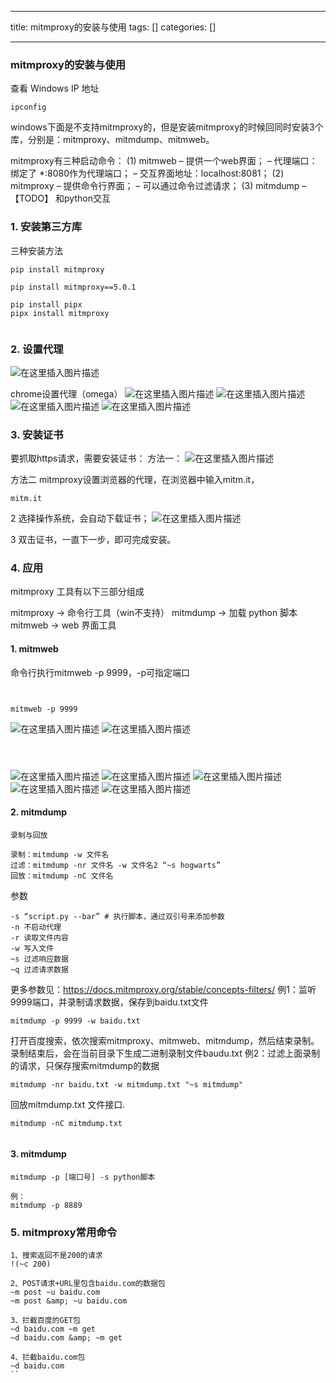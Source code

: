 
--- 
title:  mitmproxy的安装与使用 
tags: []
categories: [] 

---
### mitmproxy的安装与使用

查看 Windows IP 地址

```
ipconfig

```

windows下面是不支持mitmproxy的，但是安装mitmproxy的时候回同时安装3个库，分别是：mitmproxy、mitmdump、mitmweb。 

mitmproxy有三种启动命令： (1) mitmweb – 提供一个web界面； – 代理端口：绑定了 *:8080作为代理端口； – 交互界面地址：localhost:8081； (2) mitmproxy – 提供命令行界面； – 可以通过命令过滤请求； (3) mitmdump – 【TODO】 和python交互

### 1. 安装第三方库

三种安装方法

```
pip install mitmproxy

```

```
pip install mitmproxy==5.0.1

```

```
pip install pipx
pipx install mitmproxy


```

### 2. 设置代理

<img src="https://img-blog.csdnimg.cn/36c558da3558419eadf8b32901dfcc84.png" alt="在这里插入图片描述">

chrome设置代理（omega） <img src="https://img-blog.csdnimg.cn/99e13b6ce09f4df9ab061b6c6bb3ea6e.png" alt="在这里插入图片描述"> <img src="https://img-blog.csdnimg.cn/ae8fad5fc0a04da89e2a89e02ab46b7e.png" alt="在这里插入图片描述"> <img src="https://img-blog.csdnimg.cn/ab5a0295e41b49c48389dc56934d5e9b.png" alt="在这里插入图片描述"> <img src="https://img-blog.csdnimg.cn/e7ce64fe02eb43ec88697edcea462b7b.png" alt="在这里插入图片描述">

### 3. 安装证书

要抓取https请求，需要安装证书： 方法一： <img src="https://img-blog.csdnimg.cn/bd51a16465d348a885cb94d352ecd237.png" alt="在这里插入图片描述">

方法二 mitmproxy设置浏览器的代理，在浏览器中输入mitm.it，

```
mitm.it

```

2 选择操作系统，会自动下载证书； <img src="https://img-blog.csdnimg.cn/3e712b37b14241f2a0af3f68e9c749c6.png" alt="在这里插入图片描述">

3 双击证书，一直下一步，即可完成安装。

### 4. 应用

mitmproxy 工具有以下三部分组成

mitmproxy -&gt; 命令行工具（win不支持） mitmdump -&gt; 加载 python 脚本 mitmweb -&gt; web 界面工具

#### 1. mitmweb

命令行执行mitmweb -p 9999，-p可指定端口

```


```

```
mitmweb -p 9999

```

<img src="https://img-blog.csdnimg.cn/1e60a0b1162848a787ad7fbf512f356a.png" alt="在这里插入图片描述"> <img src="https://img-blog.csdnimg.cn/b2ed3bf9a4bc4ec78473ff32768902a1.png" alt="在这里插入图片描述">

```



```

<img src="https://img-blog.csdnimg.cn/1ecf604e79a140e783402c21d57c6347.png" alt="在这里插入图片描述"> <img src="https://img-blog.csdnimg.cn/ae51b374f8a148cba1f827e5b8e11b26.png" alt="在这里插入图片描述"> <img src="https://img-blog.csdnimg.cn/f8d6a1ee7c684bdb9538cfbb521a2a8e.png" alt="在这里插入图片描述"> <img src="https://img-blog.csdnimg.cn/4985b95bdd6148f98ae101348fa27458.png" alt="在这里插入图片描述"> <img src="https://img-blog.csdnimg.cn/f31961041a384d7d9c978ad2ae763c9b.png" alt="在这里插入图片描述">

#### 2. mitmdump

```
录制与回放

录制：mitmdump -w 文件名
过滤：mitmdump -nr 文件名 -w 文件名2 “~s hogwarts”
回放：mitmdump -nC 文件名

```

参数

```
-s “script.py --bar” # 执行脚本，通过双引号来添加参数
-n 不启动代理
-r 读取文件内容
-w 写入文件
~s 过滤响应数据
~q 过滤请求数据

```

更多参数见：https://docs.mitmproxy.org/stable/concepts-filters/ 例1：监听9999端口，并录制请求数据，保存到baidu.txt文件

```
mitmdump -p 9999 -w baidu.txt

```

打开百度搜索，依次搜索mitmproxy、mitmweb、mitmdump，然后结束录制。录制结束后，会在当前目录下生成二进制录制文件baudu.txt 例2：过滤上面录制的请求，只保存搜索mitmdump的数据

```
mitmdump -nr baidu.txt -w mitmdump.txt "~s mitmdump"

```

回放mitmdump.txt 文件接口.

```
mitmdump -nC mitmdump.txt


```

#### 3. mitmdump

```
mitmdump -p [端口号] -s python脚本
 
例：
mitmdump -p 8889

```

### 5. mitmproxy常用命令

```
1、搜索返回不是200的请求
!(~c 200)

2、POST请求+URL里包含baidu.com的数据包
~m post ~u baidu.com
~m post &amp; ~u baidu.com

3、拦截百度的GET包
~d baidu.com ~m get
~d baidu.com &amp; ~m get

4、拦截baidu.com包
~d baidu.com
``


```
